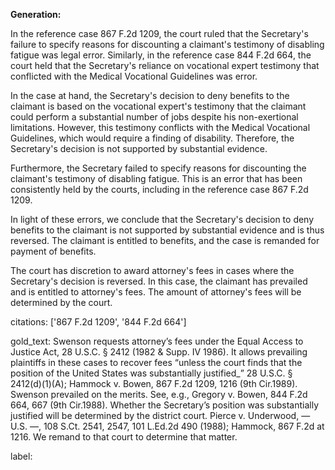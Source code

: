 **Generation:**



In the reference case 867 F.2d 1209, the court ruled that the Secretary's failure to specify reasons for discounting a claimant's testimony of disabling fatigue was legal error. Similarly, in the reference case 844 F.2d 664, the court held that the Secretary's reliance on vocational expert testimony that conflicted with the Medical Vocational Guidelines was error.

In the case at hand, the Secretary's decision to deny benefits to the claimant is based on the vocational expert's testimony that the claimant could perform a substantial number of jobs despite his non-exertional limitations. However, this testimony conflicts with the Medical Vocational Guidelines, which would require a finding of disability. Therefore, the Secretary's decision is not supported by substantial evidence.

Furthermore, the Secretary failed to specify reasons for discounting the claimant's testimony of disabling fatigue. This is an error that has been consistently held by the courts, including in the reference case 867 F.2d 1209.

In light of these errors, we conclude that the Secretary's decision to deny benefits to the claimant is not supported by substantial evidence and is thus reversed. The claimant is entitled to benefits, and the case is remanded for payment of benefits.

The court has discretion to award attorney's fees in cases where the Secretary's decision is reversed. In this case, the claimant has prevailed and is entitled to attorney's fees. The amount of attorney's fees will be determined by the court.



citations: ['867 F.2d 1209', '844 F.2d 664']

gold_text: Swenson requests attorney’s fees under the Equal Access to Justice Act, 28 U.S.C. § 2412 (1982 & Supp. IV 1986). It allows prevailing plaintiffs in these cases to recover fees “unless the court finds that the position of the United States was substantially justified_” 28 U.S.C. § 2412(d)(1)(A); Hammock v. Bowen, 867 F.2d 1209, 1216 (9th Cir.1989). Swenson prevailed on the merits. See, e.g., Gregory v. Bowen, 844 F.2d 664, 667 (9th Cir.1988). Whether the Secretary’s position was substantially justified will be determined by the district court. Pierce v. Underwood, — U.S. —, 108 S.Ct. 2541, 2547, 101 L.Ed.2d 490 (1988); Hammock, 867 F.2d at 1216. We remand to that court to determine that matter.

label: 